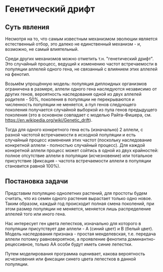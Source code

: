 # Генетический дрифт

## Суть явления

Несмотря на то, что самым известным механизмом эволюции является естественный отбор, это далеко не единственный механизм - и, возможно, не самый влиятельный.

Среди других механизмов можно отметить т.н. "генетический дрифт". Это случайный процесс, ведущий к изменению частот встречаемости в популяции аллелей одного гена, не связанный с влиянием этих аллелей на фенотип.

Возьмём упрощённую модель: популяция диплоидных организмов ограничена в размере, аллели одного гена наследуются независимо от других генов, вероятность наследования одной из двух аллелей родителя - 50%, поколения в популяции не перекрываются и численность популяции не меняется, а пул генов следующего поколения получается случайной выборкой из пула генов предыдущего поколения (это в основном совпадает с моделью Райта-Фишера, см. https://en.wikipedia.org/wiki/Genetic_drift).

Тогда для одного конкретного гена есть (изначально) 2 аллели, с разной частотой встречаемости в исходной популяции и есть случайный процесс изменения этих частот (поскольку наследование конкретной аллели - полностью случайный процесс). Для каждой конкретной аллели процесс может сойтись в одной из двух крайностей: полное отсутствие аллели в популяции (исчезновение) или тотальное присутствие (фиксация - частота встречаемости аллели в популяции становится равной 100%).

## Постановка задачи

Представим популяцию однолетних растений, для простоты будем считать, что из семян одного растения вырастает только одно новое. Таким образом, каждый год
происходит полная смена поколений, при этом размер популяции не меняется, меняется лишь распределение аллелей того или иного гена.

Нас интересует ген цвета лепестков, изначально для которого в популяции присутствует две аллели - A (синий цвет) и B (белый цвет).
Модель наследования признака - простая менделевская, т.е. передача аллели потомку равновероятное, а проявление фенотипа доминантно-рецессивное, только AA особи будут иметь синие лепестки.

Путем моделирования программа оценивает, какова вероятность исчезновения или фиксации синего цвета лепестков в данной популяции.


